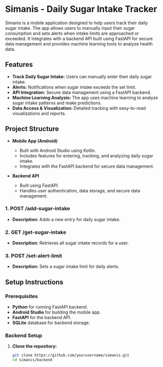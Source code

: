 # Simanis - Daily Sugar Intake Tracker

Simanis is a mobile application designed to help users track their daily sugar intake. The app allows users to manually input their sugar consumption and sets alerts when intake limits are approached or exceeded. It integrates with a backend API built using FastAPI for secure data management and provides machine learning tools to analyze health data.

## Features

- **Track Daily Sugar Intake:** Users can manually enter their daily sugar intake.
- **Alerts:** Notifications when sugar intake exceeds the set limit.
- **API Integration:** Secure data management using a FastAPI backend.
- **Machine Learning Analysis:** The app uses machine learning to analyze sugar intake patterns and make predictions.
- **Data Access & Visualization:** Detailed tracking with easy-to-read visualizations and reports.

## Project Structure

- **Mobile App (Android)**
  - Built with Android Studio using Kotlin.
  - Includes features for entering, tracking, and analyzing daily sugar intake.
  - Integrates with the FastAPI backend for secure data management.
  
- **Backend API**
  - Built using FastAPI.
  - Handles user authentication, data storage, and secure data management.

### 1. **POST /add-sugar-intake**
   - **Description:** Adds a new entry for daily sugar intake.

### 2. **GET /get-sugar-intake**
   - **Description:** Retrieves all sugar intake records for a user.
  
### 3. **POST /set-alert-limit**
   - **Description:** Sets a sugar intake limit for daily alerts.

## Setup Instructions

### Prerequisites

- **Python** for running FastAPI backend.
- **Android Studio** for building the mobile app.
- **FastAPI** for the backend API.
- **SQLite** database for backend storage.

### Backend Setup

1. **Clone the repository:**
   ```bash
   git clone https://github.com/yourusername/simanis.git
   cd simanis/backend
